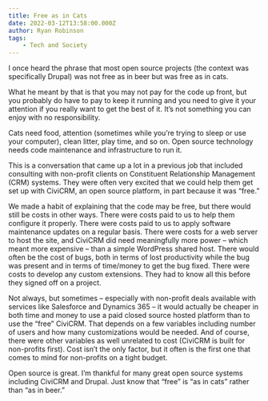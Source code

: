```yaml
---
title: Free as in Cats
date: 2022-03-12T13:58:00.000Z
author: Ryan Robinson
tags:
    - Tech and Society
---
```


I once heard the phrase that most open source projects (the context was specifically Drupal) was not free as in beer but was free as in cats.

What he meant by that is that you may not pay for the code up front, but you probably do have to pay to keep it running and you need to give it your attention if you really want to get the best of it. It’s not something you can enjoy with no responsibility.

Cats need food, attention (sometimes while you’re trying to sleep or use your computer), clean litter, play time, and so on. Open source technology needs code maintenance and infrastructure to run it.

This is a conversation that came up a lot in a previous job that included consulting with non-profit clients on Constituent Relationship Management (CRM) systems. They were often very excited that we could help them get set up with CiviCRM, an open source platform, in part because it was “free.”

We made a habit of explaining that the code may be free, but there would still be costs in other ways. There were costs paid to us to help them configure it properly. There were costs paid to us to apply software maintenance updates on a regular basis. There were costs for a web server to host the site, and CiviCRM did need meaningfully more power – which meant more expensive – than a simple WordPress shared host. There would often be the cost of bugs, both in terms of lost productivity while the bug was present and in terms of time/money to get the bug fixed. There were costs to develop any custom extensions. They had to know all this before they signed off on a project.

Not always, but sometimes – especially with non-profit deals available with services like Salesforce and Dynamics 365 – it would actually be cheaper in both time and money to use a paid closed source hosted platform than to use the “free” CiviCRM. That depends on a few variables including number of users and how many customizations would be needed. And of course, there were other variables as well unrelated to cost (CiviCRM is built for non-profits first). Cost isn’t the only factor, but it often is the first one that comes to mind for non-profits on a tight budget.

Open source is great. I’m thankful for many great open source systems including CiviCRM and Drupal. Just know that “free” is “as in cats” rather than “as in beer.”
